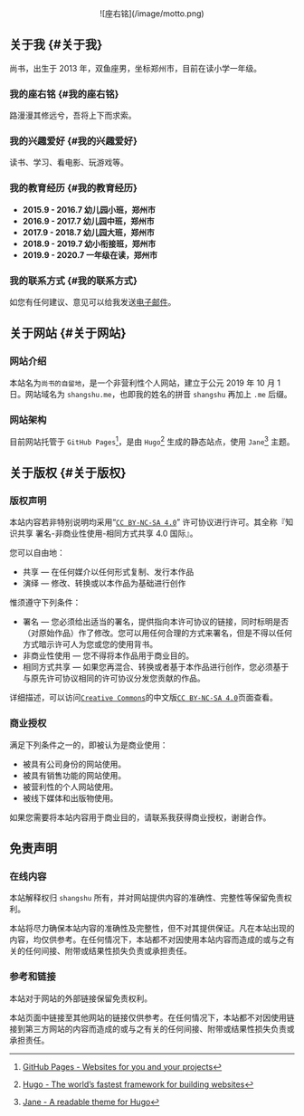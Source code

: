 
<center>![座右铭](/image/motto.png)</center>

## 关于我 {#关于我}
尚书，出生于 2013 年，双鱼座男，坐标郑州市，目前在读小学一年级。

### 我的座右铭 {#我的座右铭}
路漫漫其修远兮，吾将上下而求索。

### 我的兴趣爱好 {#我的兴趣爱好}
读书、学习、看电影、玩游戏等。

### 我的教育经历 {#我的教育经历}
-   **2015.9 - 2016.7 幼儿园小班，郑州市**
-   **2016.9 - 2017.7 幼儿园中班，郑州市**
-   **2017.9 - 2018.7 幼儿园大班，郑州市**
-   **2018.9 - 2019.7 幼小衔接班，郑州市**
-   **2019.9 - 2020.7 一年级在读，郑州市**

### 我的联系方式 {#我的联系方式}
如您有任何建议、意见可以给我发送[电子邮件](mailto:shangshu1688@gmail.com?subject=www.shangshu.me)。

## 关于网站 {#关于网站}

### 网站介绍

本站名为`尚书的自留地`，是一个非营利性个人网站，建立于公元 2019 年 10 月 1 日。网站域名为 `shangshu.me`，也即我的姓名的拼音 `shangshu` 再加上 `.me` 后缀。

### 网站架构

目前网站托管于  `GitHub Pages`[^fn:1]，是由  `Hugo`[^fn:2] 生成的静态站点，使用  `Jane`[^fn:3] 主题。

## 关于版权 {#关于版权}

### 版权声明
本站内容若非特别说明均采用“[`CC BY-NC-SA 4.0`](https://creativecommons.org/licenses/by-nc-sa/4.0/deed.en)” 许可协议进行许可。其全称『知识共享 署名-非商业性使用-相同方式共享 4.0 国际』。

您可以自由地：

- 共享 — 在任何媒介以任何形式复制、发行本作品
- 演绎 — 修改、转换或以本作品为基础进行创作

惟须遵守下列条件：

- 署名 — 您必须给出适当的署名，提供指向本许可协议的链接，同时标明是否（对原始作品）作了修改。您可以用任何合理的方式来署名，但是不得以任何方式暗示许可人为您或您的使用背书。
- 非商业性使用 — 您不得将本作品用于商业目的。
- 相同方式共享 — 如果您再混合、转换或者基于本作品进行创作，您必须基于与原先许可协议相同的许可协议分发您贡献的作品。

详细描述，可以访问[`Creative Commons`](https://creativecommons.org/)的中文版[`CC BY-NC-SA 4.0`](https://creativecommons.org/licenses/by-nc-sa/4.0/deed.zh)页面查看。

### 商业授权

满足下列条件之一的，即被认为是商业使用：

- 被具有公司身份的网站使用。
- 被具有销售功能的网站使用。
- 被营利性的个人网站使用。
- 被线下媒体和出版物使用。

如果您需要将本站内容用于商业目的，请联系我获得商业授权，谢谢合作。

## 免责声明

### 在线内容

本站解释权归 `shangshu` 所有，并对网站提供内容的准确性、完整性等保留免责权利。

本站将尽力确保本站内容的准确性及完整性，但不对其提供保证。凡在本站出现的内容，均仅供参考。在任何情况下，本站都不对因使用本站内容而造成的或与之有关的任何间接、附带或结果性损失负责或承担责任。

### 参考和链接

本站对于网站的外部链接保留免责权利。

本站页面中链接至其他网站的链接仅供参考。在任何情况下，本站都不对因使用链接到第三方网站的内容而造成的或与之有关的任何间接、附带或结果性损失负责或承担责任。

[^fn:1]: [GitHub Pages -  Websites for you and your projects](https://pages.github.com/)
[^fn:2]: [Hugo - The world’s fastest framework for building websites](https://gohugo.io/)
[^fn:3]: [Jane - A readable theme for Hugo](https://themes.gohugo.io/hugo-theme-jane/)

